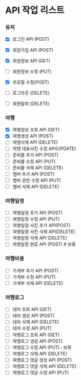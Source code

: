 # API 작업 리스트 

### 유저

- [x] 로그인 API (POST)
- [x] 회원가입 API (POST)
- [x] 회원정보 API (GET)
- [ ] 회원정보 수정 (PUT)
- [x] 프로필 수정(POST)
- [ ] 로그아웃 (DELETE)
- [ ] 회원탈퇴 (DELETE)


### 여행
- [x] 여행정보 조회 API (GET)
- [x] 여행생성 API (POST)
- [ ] 여행삭제 API (DELETE)
- [ ] 여행 대표사진 수정 API(UPDATE)
- [ ] 준비물 추가 API (POST)
- [ ] 준비물 수정 API (PUT)
- [ ] 준비물 삭제 API (DELETE)
- [ ] 멤버 추가 API (POST)
- [ ] 멤버 권한 수정 API (PUT)
- [ ] 멤버 삭제 API (DELETE)

### 여행일정
- [ ] 여행일정 추가 API (POST)
- [ ] 여행일정 수정 API (PUT)
- [ ] 여행일정 사진 추가 API(POST)
- [ ] 여행일정 사진 삭제 API(DELETE)
- [ ] 여행일정 삭제 API (DELETE)
- [ ] 여행일정 완료 API (POST) # 보류
### 여행비용
- [ ] 가계부 추가 API (POST)
- [ ] 가계부 수정 API (PUT)
- [ ] 가계부 삭제 API (DELETE)
### 여행로그
- [ ] 테마 조회 API (GET)
- [ ] 테마 생성 API (POST)
- [ ] 테마 삭제 API (DELETE)
- [ ] 테마 수정 API (PUT)
- [ ] 여행로그 조회 API (GET)
- [ ] 여행로그 생성 API (POST)
- [ ] 여행로그 수정 API (PUT) : 보류
- [ ] 여행로그 삭제 API (DELETE)
- [ ] 여행로그 댓글 생성 API (POST)
- [ ] 여행로그 댓글 삭제 API (DELETE)
- [ ] 여행로그 댓글 수정 API (PUT)
